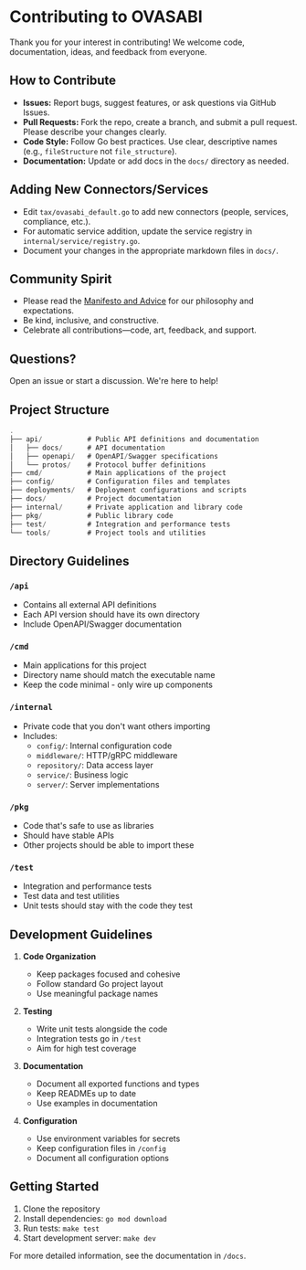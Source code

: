 # Contributing to OVASABI

Thank you for your interest in contributing! We welcome code, documentation, ideas, and feedback
from everyone.

## How to Contribute

- **Issues:** Report bugs, suggest features, or ask questions via GitHub Issues.
- **Pull Requests:** Fork the repo, create a branch, and submit a pull request. Please describe your
  changes clearly.
- **Code Style:** Follow Go best practices. Use clear, descriptive names (e.g., `fileStructure` not
  `file_structure`).
- **Documentation:** Update or add docs in the `docs/` directory as needed.

## Adding New Connectors/Services

- Edit `tax/ovasabi_default.go` to add new connectors (people, services, compliance, etc.).
- For automatic service addition, update the service registry in `internal/service/registry.go`.
- Document your changes in the appropriate markdown files in `docs/`.

## Community Spirit

- Please read the [Manifesto and Advice](docs/amadeus/manifesto.md) for our philosophy and
  expectations.
- Be kind, inclusive, and constructive.
- Celebrate all contributions—code, art, feedback, and support.

## Questions?

Open an issue or start a discussion. We're here to help!

## Project Structure

```go
.
├── api/           # Public API definitions and documentation
│   ├── docs/      # API documentation
│   ├── openapi/   # OpenAPI/Swagger specifications
│   └── protos/    # Protocol buffer definitions
├── cmd/           # Main applications of the project
├── config/        # Configuration files and templates
├── deployments/   # Deployment configurations and scripts
├── docs/          # Project documentation
├── internal/      # Private application and library code
├── pkg/           # Public library code
├── test/          # Integration and performance tests
└── tools/         # Project tools and utilities
```

## Directory Guidelines

### `/api`

- Contains all external API definitions
- Each API version should have its own directory
- Include OpenAPI/Swagger documentation

### `/cmd`

- Main applications for this project
- Directory name should match the executable name
- Keep the code minimal - only wire up components

### `/internal`

- Private code that you don't want others importing
- Includes:
  - `config/`: Internal configuration code
  - `middleware/`: HTTP/gRPC middleware
  - `repository/`: Data access layer
  - `service/`: Business logic
  - `server/`: Server implementations

### `/pkg`

- Code that's safe to use as libraries
- Should have stable APIs
- Other projects should be able to import these

### `/test`

- Integration and performance tests
- Test data and test utilities
- Unit tests should stay with the code they test

## Development Guidelines

1. **Code Organization**

   - Keep packages focused and cohesive
   - Follow standard Go project layout
   - Use meaningful package names

2. **Testing**

   - Write unit tests alongside the code
   - Integration tests go in `/test`
   - Aim for high test coverage

3. **Documentation**

   - Document all exported functions and types
   - Keep READMEs up to date
   - Use examples in documentation

4. **Configuration**
   - Use environment variables for secrets
   - Keep configuration files in `/config`
   - Document all configuration options

## Getting Started

1. Clone the repository
2. Install dependencies: `go mod download`
3. Run tests: `make test`
4. Start development server: `make dev`

For more detailed information, see the documentation in `/docs`.
